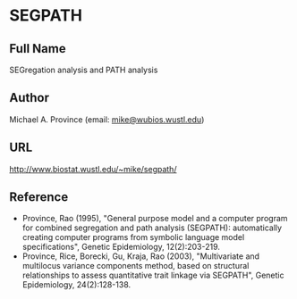 # SEGPATH

## Full Name
SEGregation analysis and PATH analysis

## Author
Michael A. Province (email: mike@wubios.wustl.edu)

## URL
http://www.biostat.wustl.edu/~mike/segpath/

## Reference
* Province, Rao (1995), "General purpose model and a computer program for combined segregation and path analysis (SEGPATH): automatically creating computer programs from symbolic language model specifications", Genetic Epidemiology, 12(2):203-219.
* Province, Rice, Borecki, Gu, Kraja, Rao (2003), "Multivariate and multilocus variance components method, based on structural relationships to assess quantitative trait linkage via SEGPATH", Genetic Epidemiology, 24(2):128-138.